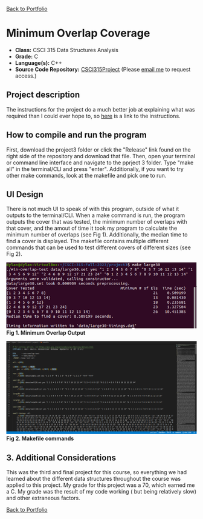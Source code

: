 [Back to Portfolio](./)

Minimum Overlap Coverage
===============

-   **Class:** CSCI 315 Data Structures Analysis
-   **Grade:** C
-   **Language(s):** C++
-   **Source Code Repository:** [CSCI315Project](https://github.com/DylanAKelly/CSCI315Project)
    (Please [email me](mailto:example@csustudent.net?subject=GitHub%20Access) to request access.)

## Project description

The instructions for the project do a much better job at explaining what was required than I could ever hope to, so [here](https://github.com/DylanAKelly/CSCI315Project/blob/main/project3/project3.pdf) is a link to the instructions. 

## How to compile and run the program

First, download the project3 folder or click the "Release" link found on the right side of the repository and download that file. Then, open your terminal or command line interface and navigate to the pprject 3 folder. Type "make all" in the terminal/CLI and press "enter". Additionally, if you want to try other make commands, look at the makefile and pick one to run. 

## UI Design

There is not much UI to speak of with this program, outside of what it outputs to the terminal/CLI. When a make command is run, the program outputs the cover that was tested, the minimum number of overlaps with that cover, and the amout of time it took my program to calculate the minimum number of overlaps (see Fig 1). Additionally, the median time to find a cover is displayed. The makefile contains multiple different commands that can be used to test different covers of different sizes (see Fig 2). 

![Min. Overlap Output](images/MinOverFig1.PNG)  
**Fig 1. Minimum Overlap Output**

![Makefile](images/MinOverFig2.PNG)  
**Fig 2. Makefile commands**

## 3. Additional Considerations

This was the third and final project for this course, so everything we had learned about the different data structures throughout the course was applied to this project. My grade for this project was a 70, which earned me a C. My grade was the result of my code working ( but being relatively slow) and other extraneous factors. 

[Back to Portfolio](./)
